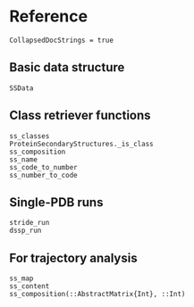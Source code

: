 # Reference

```@meta
CollapsedDocStrings = true
```

## Basic data structure

```@docs
SSData
```

## Class retriever functions

```@docs
ss_classes
ProteinSecondaryStructures._is_class
ss_composition
ss_name
ss_code_to_number
ss_number_to_code
```

## Single-PDB runs

```@docs
stride_run
dssp_run
```

## For trajectory analysis

```@docs
ss_map
ss_content
ss_composition(::AbstractMatrix{Int}, ::Int)
```
